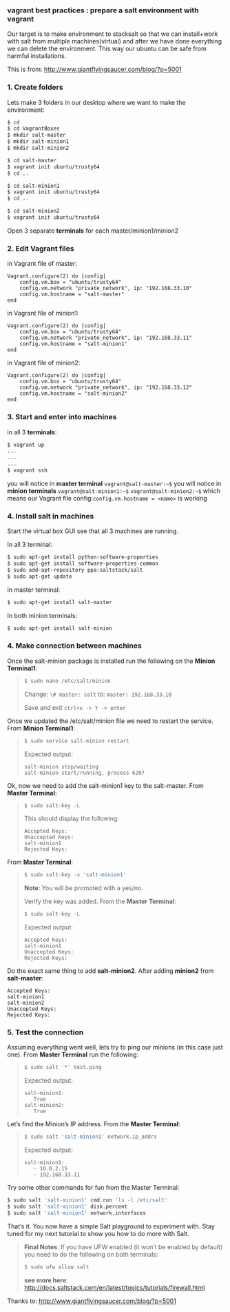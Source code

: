 ### vagrant best practices : prepare a salt environment with vagrant

Our target is to make environment to stacksalt so that we can install+work with salt from multiple machines(virtual) and after we
have done everything we can delete the environment. This way our ubuntu can be safe from harmful installations.


This is from:
http://www.giantflyingsaucer.com/blog/?p=5001


### 1. Create folders

Lets make 3 folders in our desktop where we want to make the environment:

```bash
$ cd
$ cd VagrantBoxes
$ mkdir salt-master
$ mkdir salt-minion1
$ mkdir salt-minion2

$ cd salt-master
$ vagrant init ubuntu/trusty64
$ cd ..

$ cd salt-minion1
$ vagrant init ubuntu/trusty64
$ cd ..

$ cd salt-minion2
$ vagrant init ubuntu/trusty64
```
Open 3 separate __terminals__ for each master/minion1/minion2

### 2. Edit Vagrant files
in Vagrant file of master:
```
Vagrant.configure(2) do |config|
	config.vm.box = "ubuntu/trusty64"
	config.vm.network "private_network", ip: "192.168.33.10"
	config.vm.hostname = "salt-master"
end
```
in Vagrant file of minion1:
```
Vagrant.configure(2) do |config|
	config.vm.box = "ubuntu/trusty64"
	config.vm.network "private_network", ip: "192.168.33.11"
	config.vm.hostname = "salt-minion1"
end
```
in Vagrant file of minion2:
```
Vagrant.configure(2) do |config|
	config.vm.box = "ubuntu/trusty64"
	config.vm.network "private_network", ip: "192.168.33.12"
	config.vm.hostname = "salt-minion2"
end
```

### 3. Start and enter into machines
in all 3 __terminals__:
```bash
$ vagrant up
...
...
...
$ vagrant ssh
```
you will notice in __master terminal__ `vagrant@salt-master:~$`
you will notice in __minion terminals__ `vagrant@salt-minion1:~$`   `vagrant@salt-minion2:~$`
which means our Vagrant file config:`config.vm.hostname = <name>` is working


### 4. Install salt in machines
Start the virtual box GUI see that all 3 machines are running.

In all 3 terminal:
```bash
$ sudo apt-get install python-software-properties
$ sudo apt-get install software-properties-common
$ sudo add-apt-repository ppa:saltstack/salt
$ sudo apt-get update
```
In master terminal:
```bash
$ sudo apt-get install salt-master
```

In both minion terminals:
```bash
$ sudo apt-get install salt-minion
```



### 4. Make connection between machines


Once the salt-minion package is installed run the following on the __Minion Terminal1__:
>```bash
>$ sudo nano /etc/salt/minion
>```
>Change:
>`\# master: salt`
>to:
>`master: 192.168.33.10`
>
>Save and exit
>`ctrl+x -> Y -> enter`

Once we updated the /etc/salt/minion file we need to restart the service. From __Minion Terminal1__:
>```bash
>$ sudo service salt-minion restart
>```
>Expected output:
>```
>salt-minion stop/waiting
>salt-minion start/running, process 6207
>```

Ok, now we need to add the salt-minion1 key to the salt-master. From __Master Terminal__:

>```bash
>$ sudo salt-key -L
>```
>This should display the following:
>```
>Accepted Keys:
>Unaccepted Keys:
>salt-minion1
>Rejected Keys:
>```

From __Master Terminal__:
>```bash
>$ sudo salt-key -a 'salt-minion1'
>```
>__Note__: You will be promoted with a yes/no.
>
>Verify the key was added. From the __Master Terminal__:
>```bash
>$ sudo salt-key -L
>```
>Expected output:
>```
>Accepted Keys:
>salt-minion1
>Unaccepted Keys:
>Rejected Keys:
>```

Do the exact same thing to add __salt-minion2__. After adding __minion2__ from __salt-master__:
```
Accepted Keys:
salt-minion1
salt-minion2
Unaccepted Keys:
Rejected Keys:
```


### 5. Test the connection

Assuming everything went well, lets try to ping our minions (in this case just one). From __Master Terminal__ run the following:

>```bash
>$ sudo salt '*' test.ping
>```
>Expected output:
>```
>salt-minion1:
>    True
>salt-minion2:
>    True
>```


Let’s find the Minion’s IP address. From the __Master Terminal__:
>```bash
>$ sudo salt 'salt-minion1' network.ip_addrs
>```
>Expected output:
>```
>salt-minion1:
>    - 10.0.2.15
>    - 192.168.33.11
>```

Try some other commands for fun from the Master Terminal:
```bash
$ sudo salt 'salt-minion1' cmd.run 'ls -l /etc/salt'
$ sudo salt 'salt-minion1' disk.percent
$ sudo salt 'salt-minion1' network.interfaces
```
That’s it. You now have a simple Salt playground to experiment with. Stay tuned for my next tutorial to show you how to do more with Salt.

>__Final Notes__: If you have UFW enabled (it won’t be enabled by default) you need to do the following on both terminals:
>```bash
>$ sudo ufw allow salt
>```
>__see more here__: http://docs.saltstack.com/en/latest/topics/tutorials/firewall.html


Thanks to: http://www.giantflyingsaucer.com/blog/?p=5001
